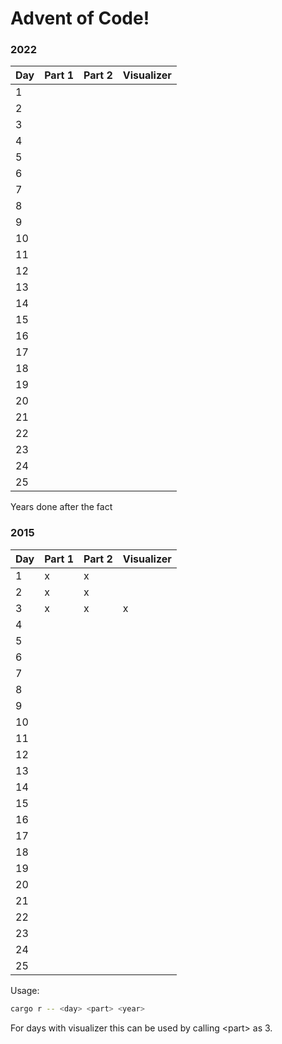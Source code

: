 # Advent of Code!


### 2022
| Day | Part 1 | Part 2  | Visualizer |
| --- | ------ | ------- | ---------- |
| 1   |        |         |            |
| 2   |        |         |            |
| 3   |        |         |            |
| 4   |        |         |            |
| 5   |        |         |            |
| 6   |        |         |            |
| 7   |        |         |            |
| 8   |        |         |            |
| 9   |        |         |            |
| 10  |        |         |            |
| 11  |        |         |            |
| 12  |        |         |            |
| 13  |        |         |            |
| 14  |        |         |            |
| 15  |        |         |            |
| 16  |        |         |            |
| 17  |        |         |            |
| 18  |        |         |            |
| 19  |        |         |            |
| 20  |        |         |            |
| 21  |        |         |            |
| 22  |        |         |            |
| 23  |        |         |            |
| 24  |        |         |            |
| 25  |        |         |            |

Years done after the fact

### 2015
| Day | Part 1 | Part 2  | Visualizer |
| --- | ------ | ------- | ---------- |
| 1   | x      | x       |            |
| 2   | x      | x       |            |
| 3   | x      | x       | x          |
| 4   |        |         |            |
| 5   |        |         |            |
| 6   |        |         |            |
| 7   |        |         |            |
| 8   |        |         |            |
| 9   |        |         |            |
| 10  |        |         |            |
| 11  |        |         |            |
| 12  |        |         |            |
| 13  |        |         |            |
| 14  |        |         |            |
| 15  |        |         |            |
| 16  |        |         |            |
| 17  |        |         |            |
| 18  |        |         |            |
| 19  |        |         |            |
| 20  |        |         |            |
| 21  |        |         |            |
| 22  |        |         |            |
| 23  |        |         |            |
| 24  |        |         |            |
| 25  |        |         |            |


Usage:
```sh
cargo r -- <day> <part> <year>
```

For days with visualizer this can be used by calling \<part\> as 3.
